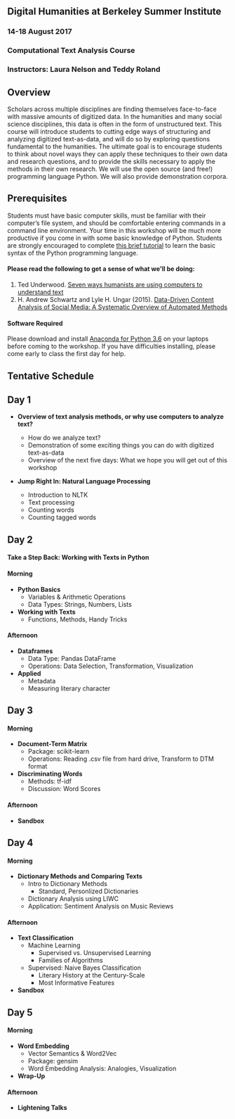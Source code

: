 ## Digital Humanities at Berkeley Summer Institute
### 14-18 August 2017
### Computational Text Analysis Course

### Instructors: Laura Nelson and Teddy Roland	

## Overview
Scholars across multiple disciplines are finding themselves face-to-face with massive amounts of digitized data. In the humanities and many social science disciplines, this data is often in the form of unstructured text. This course will introduce students to cutting edge ways of structuring and analyzing digitized text-as-data, and will do so by exploring questions fundamental to the humanities. The ultimate goal is to encourage students to think about novel ways they can apply these techniques to their own data and research questions, and to provide the skills necessary to apply the methods in their own research. We will use the open source (and free!) programming language Python. We will also provide demonstration corpora.


## Prerequisites
Students must have basic computer skills, must be familiar with their computer’s file system, and should be comfortable entering commands in a command line environment.
Your time in this workshop will be much more productive if you come in with some basic knowledge of Python. Students are strongly encouraged to complete [this brief tutorial](https://www.codeschool.com/courses/try-python) to learn the basic syntax of the Python programming language.

#### Please read the following to get a sense of what we'll be doing:
1. Ted Underwood. [Seven ways humanists are using computers to understand text](https://tedunderwood.com/2015/06/04/seven-ways-humanists-are-using-computers-to-understand-text/)
2. H. Andrew Schwartz and Lyle H. Ungar (2015). [Data-Driven Content Analysis of Social Media: A Systematic Overview of Automated Methods](http://wwbp.org/papers/dataDriven2015.pdf)


#### Software Required
Please download and install [Anaconda for Python 3.6](https://www.continuum.io/downloads) on your laptops before coming to the workshop. If you have difficulties installing, please come early to class the first day for help.


## Tentative Schedule

## Day 1

- **Overview of text analysis methods, or why use computers to analyze text?**
    * How do we analyze text?
    * Demonstration of some exciting things you can do with digitized text-as-data
    * Overview of the next five days: What we hope you will get out of this workshop

- **Jump Right In: Natural Language Processing**
    * Introduction to NLTK
    * Text processing
    * Counting words
    * Counting tagged words


## Day 2
#### Take a Step Back: Working with Texts in Python

#### Morning
- **Python Basics**
    * Variables & Arithmetic Operations
    * Data Types: Strings, Numbers, Lists
- **Working with Texts**
    * Functions, Methods, Handy Tricks

#### Afternoon
- **Dataframes**
    * Data Type: Pandas DataFrame
    * Operations: Data Selection, Transformation, Visualization
- **Applied**
    * Metadata
    * Measuring literary character


## Day 3
#### Morning
- **Document-Term Matrix**
    * Package: scikit-learn
    * Operations: Reading .csv file from hard drive, Transform to DTM format
- **Discriminating Words**
    * Methods: tf-idf
    * Discussion: Word Scores

#### Afternoon
- **Sandbox**


## Day 4
#### Morning
- **Dictionary Methods and Comparing Texts**
    * Intro to Dictionary Methods
       * Standard, Personlized Dictionaries
    * Dictionary Analysis using LIWC
    * Application: Sentiment Analysis on Music Reviews

#### Afternoon
- **Text Classification**
    * Machine Learning
       * Supervised vs. Unsupervised Learning
       * Families of Algorithms
    * Supervised: Naive Bayes Classification
       * Literary History at the Century-Scale
       * Most Informative Features
- **Sandbox**


## Day 5
#### Morning
- **Word Embedding**
    * Vector Semantics & Word2Vec
    * Package: gensim
    * Word Embedding Analysis: Analogies, Visualization
- **Wrap-Up**

#### Afternoon
- **Lightening Talks**
